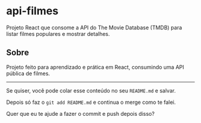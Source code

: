 # api-filmes

Projeto React que consome a API do The Movie Database (TMDB) para listar filmes populares e mostrar detalhes.


## Sobre

Projeto feito para aprendizado e prática em React, consumindo uma API pública de filmes.

---

Se quiser, você pode colar esse conteúdo no seu `README.md` e salvar.

Depois só faz o `git add README.md` e continua o merge como te falei.

Quer que eu te ajude a fazer o commit e push depois disso?